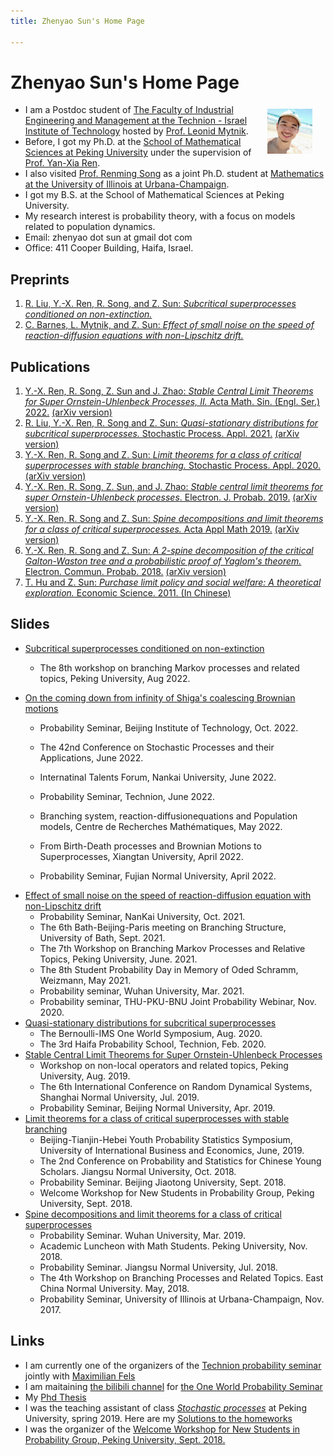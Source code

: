 ```yaml
---
title: Zhenyao Sun's Home Page

---
```


# Zhenyao Sun's Home Page

- <img src="selfie2020.jpg" alt="selfie" style="float:right;zoom:7%;margin:100px 300px;"/>I am a Postdoc student of [The Faculty of Industrial Engineering and Management at the Technion - Israel Institute of Technology](https://web.iem.technion.ac.il/en/programs/undergraduate/industrial-engineering-and-management/about.html) hosted by [Prof. Leonid Mytnik](https://web.iem.technion.ac.il/site/academicstaff/leonid-mytnik/). 
- Before, I got my Ph.D. at the [School of Mathematical Sciences at Peking University](https://www.math.pku.edu.cn/puremath_en/) under the supervision of [Prof. Yan-Xia Ren](http://www.math.pku.edu.cn/teachers/renyx/indexE.htm). 
- I also visited [Prof. Renming Song](https://faculty.math.illinois.edu/~rsong/) as a joint Ph.D. student at [Mathematics at the University of Illinois at Urbana-Champaign](https://math.illinois.edu/). 
- I got my B.S. at the School of Mathematical Sciences at Peking University. 
- My research interest is probability theory, with a focus on models related to population dynamics. 
- Email: zhenyao dot sun at gmail dot com
- Office: 411 Cooper Building, Haifa, Israel. 

## Preprints
1. [R. Liu, Y.-X. Ren, R. Song, and Z. Sun: *Subcritical superprocesses conditioned on non-extinction.*](https://arxiv.org/pdf/2112.15184.pdf)
2. [C. Barnes, L. Mytnik, and Z. Sun: *Effect of small noise on the speed of reaction-diffusion equations with non-Lipschitz drift.*](https://arxiv.org/pdf/2107.09377.pdf)

## Publications
1. [Y.-X. Ren, R. Song, Z. Sun and J. Zhao: *Stable Central Limit Theorems for Super Ornstein-Uhlenbeck Processes, II.* Acta Math. Sin. (Engl. Ser.) 2022.](https://link.springer.com/article/10.1007/s10114-022-0559-y) [(arXiv version)](https://arxiv.org/abs/2005.11731)
1. [R. Liu, Y.-X. Ren, R. Song and Z. Sun: *Quasi-stationary distributions for subcritical superprocesses.* Stochastic Process. Appl. 2021.](https://www.sciencedirect.com/science/article/abs/pii/S0304414920304051) [(arXiv version)](https://arxiv.org/abs/2001.06697)
1. [Y.-X. Ren, R. Song and Z. Sun: *Limit theorems for a class of critical superprocesses with stable branching.* Stochastic Process. Appl. 2020.](https://doi.org/10.1016/j.spa.2020.01.001) [(arXiv version)](https://arxiv.org/abs/1807.02837)
1. [Y.-X. Ren, R. Song, Z. Sun, and J. Zhao: *Stable central limit theorems for super Ornstein-Uhlenbeck processes*. Electron. J. Probab. 2019.](https://projecteuclid.org/euclid.ejp/1576638110) [(arXiv version)](https://arxiv.org/abs/1903.03751)
1. [Y.-X. Ren, R. Song and Z. Sun: *Spine decompositions and limit theorems for a class of critical superprocesses.* Acta Appl Math 2019.](https://doi.org/10.1007/s10440-019-00243-7) [(arXiv version)](https://arxiv.org/abs/1711.09188)
1. [Y.-X. Ren, R. Song and Z. Sun: *A 2-spine decomposition of the critical Galton-Waston tree and a probabilistic proof of Yaglom's theorem.* Electron. Commun. Probab. 2018.](https://doi.org/10.1214/18-ECP143) [(arXiv version)](https://arxiv.org/abs/1706.07125)
1. [T. Hu and Z. Sun: *Purchase limit policy and social welfare: A theoretical exploration.*  Economic Science. 2011. (In Chinese)](Files/胡2011限购.pdf)

## Slides

* [Subcritical superprocesses conditioned on non-extinction](Files/Qprocess.pdf)
  * The 8th workshop on branching Markov processes and related topics, Peking University, Aug 2022.

* [On the coming down from infinity of Shiga's coalescing Brownian motions](Files/ComingDown.pdf)
  * Probability Seminar, Beijing Institute of Technology, Oct. 2022.
  * The 42nd Conference on Stochastic Processes and their Applications, June 2022. 
  * Internatinal Talents Forum, Nankai University, June 2022.
  * Probability Seminar, Technion, June 2022. 
  
  * Branching system, reaction-diffusionequations and Population models, Centre de Recherches Mathématiques, May 2022.
  * From Birth-Death processes and Brownian Motions to Superprocesses, Xiangtan University, April 2022.
  * Probability Seminar, Fujian Normal University, April 2022.
  

- [Effect of small noise on the speed of  reaction-diffusion equation with non-Lipschitz drift](Files/WaveSpeed.pdf)
  - Probability Seminar, NanKai University, Oct. 2021.
  - The 6th Bath-Beijing-Paris meeting on Branching Structure, University of Bath, Sept. 2021.
  - The 7th Workshop on Branching Markov Processes and Relative Topics, Peking University, June. 2021.
  - The 8th Student Probability Day in Memory of Oded Schramm, Weizmann, May 2021.
  - Probability seminar, Wuhan University, Mar. 2021.
  - Probability seminar, THU-PKU-BNU Joint Probability Webinar, Nov. 2020.
- [Quasi-stationary distributions for subcritical superprocesses](subyaglom/files/subyaglom_talk.pdf)
  - The Bernoulli-IMS One World Symposium, Aug. 2020. 
  - The 3rd Haifa Probability School, Technion, Feb. 2020.
- [Stable Central Limit Theorems for Super Ornstein-Uhlenbeck Processes](StableSuperCLT/representation/representation.pdf)
  - Workshop on non-local operators and related topics, Peking University, Aug. 2019.
  - The 6th International Conference on Random Dynamical Systems, Shanghai Normal University, Jul. 2019.
  - Probability Seminar, Beijing Normal University, Apr. 2019.
- [Limit theorems for a class of critical superprocesses with stable branching](Files/2018JSNU.pdf) 
  - Beijing-Tianjin-Hebei Youth Probability Statistics Symposium, University of International Business and Economics, June, 2019.
  - The 2nd Conference on Probability and Statistics for Chinese Young Scholars. Jiangsu Normal University, Oct. 2018.
  - Probability Seminar. Beijing Jiaotong University, Sept. 2018.
  - Welcome Workshop for New Students in Probability Group, Peking University, Sept. 2018.
- [Spine decompositions and limit theorems for a class of critical superprocesses](Files/RenSongSun2018Spine.pdf)
  - Probability Seminar. Wuhan University, Mar. 2019.
  - Academic Luncheon with Math Students. Peking University, Nov. 2018.
  - Probability Seminar. Jiangsu Normal University, Jul. 2018.
  - The 4th Workshop on Branching Processes and Related Topics. East China Normal University. May, 2018.
  - Probability Seminar, University of Illinois at Urbana-Champaign, Nov. 2017.

## Links
- I am currently one of the organizers of the [Technion probability seminar](https://probability.technion.ac.il/seminar/) jointly with [Maximilian Fels](https://sites.google.com/view/maximilianfels/home)
- I am maitaining [the bilibili channel](https://space.bilibili.com/151014650) for [the One World Probability Seminar](https://www.owprobability.org)
- My [Phd Thesis](https://zhenyao-sun.github.io/MyPkuPhdThesis/doc/example/thesis.pdf)
- I was the teaching assistant of class [*Stochastic processes*](http://www.math.pku.edu.cn/teachers/dayue/Homepage/instruction.htm) at Peking University, spring 2019. Here are my [Solutions to the homeworks](Files/HW.html)
- I was the organizer of the [Welcome Workshop for New Students in Probability Group, Peking University, Sept. 2018.](Files/Prob_Welcome_Seminar.html)
<!-- Go to www.addthis.com/dashboard to customize your tools --> <script type="text/javascript" src="//s7.addthis.com/js/300/addthis_widget.js#pubid=ra-59f27a8ff1558d6f"></script> 
